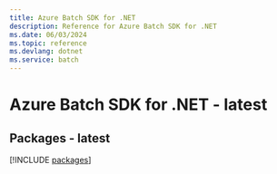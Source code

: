 ```yaml
---
title: Azure Batch SDK for .NET
description: Reference for Azure Batch SDK for .NET
ms.date: 06/03/2024
ms.topic: reference
ms.devlang: dotnet
ms.service: batch
---
```

# Azure Batch SDK for .NET - latest
## Packages - latest
[!INCLUDE [packages](batch-index.md)]